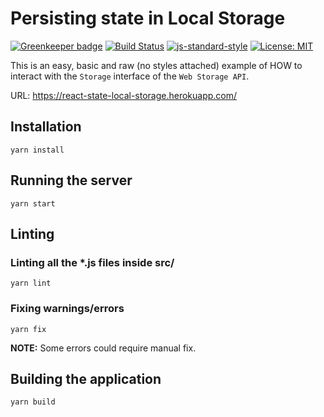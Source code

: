 # Persisting state in Local Storage

[![Greenkeeper badge](https://badges.greenkeeper.io/alpersonalwebsite/react-state-local-storage.svg)](https://greenkeeper.io/)
[![Build Status](https://travis-ci.com/alpersonalwebsite/react-state-local-storage.svg?branch=master)](https://travis-ci.com/alpersonalwebsite/react-state-local-storage)
[![js-standard-style](https://img.shields.io/badge/code%20style-standard-brightgreen.svg)](http://standardjs.com)
[![License: MIT](https://img.shields.io/badge/License-MIT-brightgreen.svg)](https://opensource.org/licenses/MIT)

This is an easy, basic and raw (no styles attached) example of HOW to interact with the `Storage` interface of the `Web Storage API`.

URL: https://react-state-local-storage.herokuapp.com/

## Installation
```
yarn install
```

## Running the server

```
yarn start
```

## Linting 

### Linting all the *.js files inside src/

```
yarn lint
```

### Fixing warnings/errors

```
yarn fix
```

**NOTE:** Some errors could require manual fix.

## Building the application

```
yarn build
```